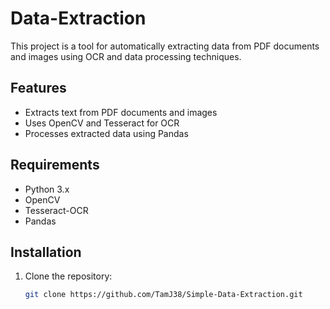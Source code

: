 # Data-Extraction

This project is a tool for automatically extracting data from PDF documents and images using OCR and data processing techniques.

## Features
- Extracts text from PDF documents and images
- Uses OpenCV and Tesseract for OCR
- Processes extracted data using Pandas

## Requirements
- Python 3.x
- OpenCV
- Tesseract-OCR
- Pandas

## Installation
1. Clone the repository:
   ```bash
   git clone https://github.com/TamJ38/Simple-Data-Extraction.git
